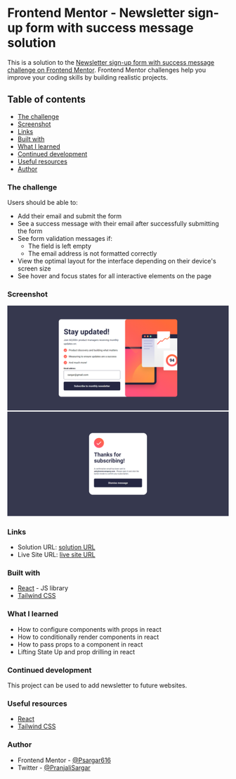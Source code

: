 # Frontend Mentor - Newsletter sign-up form with success message solution

This is a solution to the [Newsletter sign-up form with success message challenge on Frontend Mentor](https://www.frontendmentor.io/challenges/newsletter-signup-form-with-success-message-3FC1AZbNrv). Frontend Mentor challenges help you improve your coding skills by building realistic projects.

## Table of contents

- [The challenge](#the-challenge)
- [Screenshot](#screenshot)
- [Links](#links)
- [Built with](#built-with)
- [What I learned](#what-i-learned)
- [Continued development](#continued-development)
- [Useful resources](#useful-resources)
- [Author](#author)

### The challenge

Users should be able to:

- Add their email and submit the form
- See a success message with their email after successfully submitting the form
- See form validation messages if:
  - The field is left empty
  - The email address is not formatted correctly
- View the optimal layout for the interface depending on their device's screen size
- See hover and focus states for all interactive elements on the page

### Screenshot

![ss1](<screenshots and recordings/screencapture1.png>)
![ss2](<screenshots and recordings/screencapture2.png>)

### Links

- Solution URL: [ solution URL ](https://github.com/Psargar616/Frontend-Mentor---Newsletter-sign-up)
- Live Site URL: [ live site URL ](https://newsletter-sign-up-form-react-fm.netlify.app/)

### Built with

- [React](https://reactjs.org/) - JS library
- [Tailwind CSS](https://tailwindcss.com/)

### What I learned

- How to configure components with props in react
- How to conditionally render components in react
- How to pass props to a component in react
- Lifting State Up and prop drilling in react

### Continued development

This project can be used to add newsletter to future websites.

### Useful resources

- [React](https://legacy.reactjs.org/docs/lifting-state-up.html)
- [Tailwind CSS](https://tailwindcss.com/)

### Author

- Frontend Mentor - [@Psargar616](https://www.frontendmentor.io/profile/Psargar616)
- Twitter - [@PranjaliSargar](https://twitter.com/PranjaliSargar)
